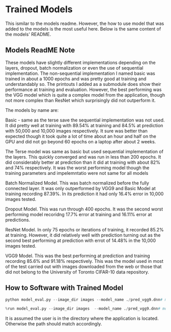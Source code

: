 
# Trained Models

This ismilar to the models readme. However, the how to use model that was added to the models is the most useful here. Below is the same content of the models' README.

## Models ReadME Note

These models have slightly different implementations depending on the layers, dropout, batch normalization or even the use of sequential implementation. The non-sequential implementation I named basic was trained in about a 1000 epochs and was pretty good at training and understandably so. The printouts I added as a submodule does show their performance at training and evaluation. However, the best performing was the VGG model which is quite a complex model from the application, though not more complex than ResNet which surprisingly did not outperform it.

The models by name are:

Basic - same as the terse save the sequential implementation was not used. It did pretty well at training with 89.54% at training and 84.5% at prediction with 50,000 and 10,000 images respectively. It sure was better than expected though it took quite a lot of time about an hour and half on the GPU and did not go beyond 60 epochs on a laptop after about 2 weeks.

The Terse model was same as basic but used sequential implementation of the layers. This quickly converged and was run in less than 200 epochs. It did considerably better at prediction than it did at training with about 82% and 74% respectively. It was the worst performing model though the training parameters and impelemntatio were not same for all models

Batch Normalized Model. This was batch normalized before the fully connected layer. It was only outperformed by VGG9 and Basic Model at training recording 87.39%. In its prediction it had only 16.4% error in 10,000 images tested. 

Dropout Model. This was run through 400 epochs. It was the second worst performing model recoridng 17.7% error at training and 16.11% error at predictions.

ResNet Model. In only 75 epochs or iterations of training, it recorded 85.2% at training. However, it did relatively well with prediction turning out as the second best performing at prediction with errot of 14.48% in the 10,000 images tested.

VGG9 Model. This was the best performing at prediction and training recording 85.6% and 91.18% respectively. This was the model used in most of the test carried out with images downloaded from the web or those that did not belong to the University of Toronto CIFAR-10 data repository. 

## How to Software with Trained Model


```python
python model_eval.py --image_dir images --model_name ./pred_vgg9.dnn# model_name is optional as a default is there, the name of the dir to find the images is the "images"
```


```python
%run model_eval.py --image_dir images  --model_name ./pred_vgg9.dnn# model_name is optional as a default is there,# if using QtConsole -the name of the dir to find the images is the "images"
```

It is assumed the user is in the directory where the application is located. Otherwise the path should match accordingly.
